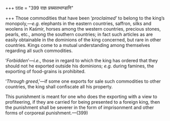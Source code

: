 +++
title = "399 राज्ञः प्रख्यातभाण्डानि"

+++
Those commodities that have been ‘*proclaimed*’ to belong to the king’s
monopoly,—*e.g*. elephants in the eastern countries, saffron, silks and
woolens in Kaśmir, horses among the western countries, precious stones,
pearls, etc., among the southern countries; in fact such articles as are
easily obtainable in the dominions of the king concerned, but rare in
other countries. Kings come to a mutual understanding among themselves
regarding all such commodities.

‘*Forbidden*’—*i.e*., those in regard to which the king has ordered that
they should not he exported outside his dominions; *e.g*. during
famines, the exporting of food-grains is prohibited.

‘*Through greed*,’—if some one exports for sale such commodities to
other countries, the king shall confiscate all his property.

This punishment is meant for one who does the exporting with a view to
profiteering, if they are carried for being presented to a foreign king,
then the punishment shall be severer in the form of imprisonment and
other forms of corporeal punishment.—(399)


